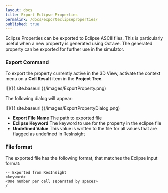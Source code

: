 ```yaml
---
layout: docs
title: Export Eclipse Properties
permalink: /docs/exporteclipseproperties/
published: true
---
```


Eclipse Properties can be exported to Eclipse ASCII files. 
This is particularly useful when a new property is generated using Octave. 
The generated property can be exported for further use in the simulator.

### Export Command

To export the property currently active in the 3D View, activate the context menu on a **Cell Result** item in the **Project Tree**. 

![]({{ site.baseurl }}/images/ExportProperty.png) 

The following dialog will appear:

![]({{ site.baseurl }}/images/ExportPropertyDialog.png) 

- **Export File Name** The path to exported file
- **Eclipse Keyword** The keyword to use for the property in the eclipse file
- **Undefined Value** This value is written to the file for all values that are flagged as undefined in ResInsight

### File format

The exported file has the following format, that matches the Eclipse input format:

    -- Exported from ResInsight
    <keyword>
    <One number per cell separated by spaces>
    /

